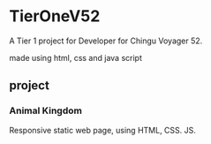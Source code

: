 # TierOneV52
A Tier 1 project for Developer for Chingu Voyager 52.

made using html, css and java script

## project ##
### Animal Kingdom ###
Responsive static web page, using HTML, CSS. JS.
